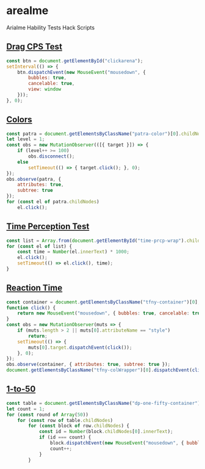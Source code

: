 # arealme
Arialme Hability Tests Hack Scripts

## [Drag CPS Test](https://www.arealme.com/drag-click-test/en/)
```js
const btn = document.getElementById("clickarena");
setInterval(() => {
    btn.dispatchEvent(new MouseEvent("mousedown", {
        bubbles: true,
        cancelable: true,
        view: window
    }));
}, 0);
```

## [Colors](https://www.arealme.com/colors/en/)
```js
const patra = document.getElementsByClassName("patra-color")[0].childNodes[0];
let level = 1;
const obs = new MutationObserver(([{ target }]) => {
    if (level++ >= 100)
        obs.disconnect();
    else
        setTimeout(() => { target.click(); }, 0);
});
obs.observe(patra, {
    attributes: true,
    subtree: true
});
for (const el of patra.childNodes)
    el.click();
```

## [Time Perception Test](https://www.arealme.com/time-perception-test/en/)
```js
const list = Array.from(document.getElementById("time-prcp-wrap").childNodes);
for (const el of list) {
    const time = Number(el.innerText) * 1000;
    el.click();
    setTimeout(() => el.click(), time);
}
```

## [Reaction Time](https://www.arealme.com/reaction-test/en/)
```js
const container = document.getElementsByClassName("tfny-container")[0];
function click() {
    return new MouseEvent("mousedown", { bubbles: true, cancelable: true, view: window });
}
const obs = new MutationObserver(muts => {
    if (muts.length > 2 || muts[0].attributeName == "style")
        return;
    setTimeout(() => {
        muts[0].target.dispatchEvent(click());
    }, 0);
});
obs.observe(container, { attributes: true, subtree: true });
document.getElementsByClassName("tfny-colWrapper")[0].dispatchEvent(click());

```

## [1-to-50](https://www.arealme.com/1-to-50/en/)
```js
const table = document.getElementsByClassName("dp-one-fifty-container")[0];
let count = 1;
for (const round of Array(50))
    for (const row of table.childNodes)
        for (const block of row.childNodes) {
            const id = Number(block.childNodes[0].innerText);
            if (id === count) {
                block.dispatchEvent(new MouseEvent("mousedown", { bubbles: true, cancelable: true, view: window }));
                count++;
            }
        }
```